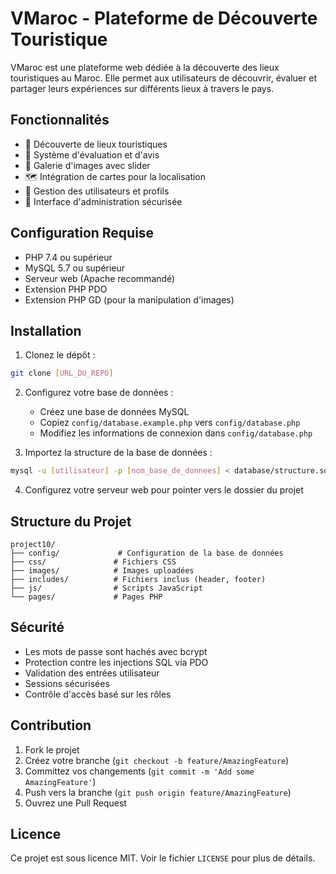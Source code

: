 # VMaroc - Plateforme de Découverte Touristique

VMaroc est une plateforme web dédiée à la découverte des lieux touristiques au Maroc. Elle permet aux utilisateurs de découvrir, évaluer et partager leurs expériences sur différents lieux à travers le pays.

## Fonctionnalités

- 🏰 Découverte de lieux touristiques
- 🌟 Système d'évaluation et d'avis
- 📸 Galerie d'images avec slider
- 🗺️ Intégration de cartes pour la localisation
- 👤 Gestion des utilisateurs et profils
- 🔐 Interface d'administration sécurisée

## Configuration Requise

- PHP 7.4 ou supérieur
- MySQL 5.7 ou supérieur
- Serveur web (Apache recommandé)
- Extension PHP PDO
- Extension PHP GD (pour la manipulation d'images)

## Installation

1. Clonez le dépôt :
```bash
git clone [URL_DU_REPO]
```

2. Configurez votre base de données :
   - Créez une base de données MySQL
   - Copiez `config/database.example.php` vers `config/database.php`
   - Modifiez les informations de connexion dans `config/database.php`

3. Importez la structure de la base de données :
```bash
mysql -u [utilisateur] -p [nom_base_de_donnees] < database/structure.sql
```

4. Configurez votre serveur web pour pointer vers le dossier du projet

## Structure du Projet

```
project10/
├── config/             # Configuration de la base de données
├── css/               # Fichiers CSS
├── images/            # Images uploadées
├── includes/          # Fichiers inclus (header, footer)
├── js/                # Scripts JavaScript
└── pages/             # Pages PHP
```

## Sécurité

- Les mots de passe sont hachés avec bcrypt
- Protection contre les injections SQL via PDO
- Validation des entrées utilisateur
- Sessions sécurisées
- Contrôle d'accès basé sur les rôles

## Contribution

1. Fork le projet
2. Créez votre branche (`git checkout -b feature/AmazingFeature`)
3. Committez vos changements (`git commit -m 'Add some AmazingFeature'`)
4. Push vers la branche (`git push origin feature/AmazingFeature`)
5. Ouvrez une Pull Request

## Licence

Ce projet est sous licence MIT. Voir le fichier `LICENSE` pour plus de détails. 